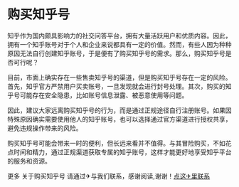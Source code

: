 # 购买知乎号

知乎作为国内颇具影响力的社交问答平台，拥有大量活跃用户和优质内容。因此，拥有一个知乎账号对于个人和企业来说都具有一定的价值。然而，有些人因为种种原因无法自行创建知乎账号，于是便有了购买知乎号的需求。那么，购买知乎号是否可行呢？

目前，市面上确实存在一些售卖知乎号的渠道，但是购买知乎号存在一定的风险。首先，知乎官方严禁用户买卖账号，一旦发现就会进行封号处理。其次，购买的知乎号可能存在安全隐患，比如账号信息泄露、被恶意使用等问题。

因此，建议大家远离购买知乎号的行为，而是通过正规途径自行注册账号。如果因特殊原因确实需要使用他人的知乎账号，也可以选择通过官方渠道进行授权共享，避免违规操作带来的风险。

购买知乎号可能会带来一时的便利，但长远来看并不值得。与其冒险购买，不如花点时间和精力，通过正规渠道获取专属的知乎账号，这样才能更好地享受知乎平台的服务和资源。

更多 关于购买知乎号 请通过✈与我们联系，感谢阅读,谢谢！[点这✈里联系](https://sms.k02.cc)